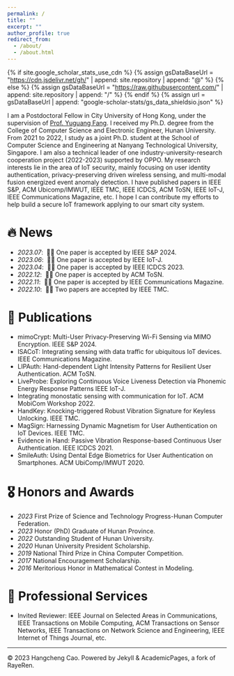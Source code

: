 ```yaml
---
permalink: /
title: ""
excerpt: ""
author_profile: true
redirect_from: 
  - /about/
  - /about.html
---
```


{% if site.google_scholar_stats_use_cdn %}
{% assign gsDataBaseUrl = "https://cdn.jsdelivr.net/gh/" | append: site.repository | append: "@" %}
{% else %}
{% assign gsDataBaseUrl = "https://raw.githubusercontent.com/" | append: site.repository | append: "/" %}
{% endif %}
{% assign url = gsDataBaseUrl | append: "google-scholar-stats/gs_data_shieldsio.json" %}

<span class='anchor' id='about-me'></span>

I am a Postdoctoral Fellow in City University of Hong Kong, under the supervision of <a href="https://www.cs.cityu.edu.hk/~yugufang/" title="Supervisor">Prof. Yuguang Fang</a>. I received my Ph.D. degree from the College of Computer Science and Electronic Engineer, Hunan University. From 2021 to 2022, I study as a joint Ph.D. student at the School of Computer Science and Engineering at Nanyang Technological University, Singapore. I am also a technical leader of one industry-university-research cooperation project (2022-2023) supported by OPPO. My research interests lie in the area of IoT security, mainly focusing on user identity authentication, privacy-preserving driven wireless sensing, and multi-modal fusion energized event anomaly detection. I have published papers in IEEE S&P, ACM Ubicomp/IMWUT, IEEE TMC, IEEE ICDCS, ACM ToSN, IEEE IoT-J, IEEE Communications Magazine, etc. I hope I can contribute my efforts to help build a secure IoT framework applying to our smart city system. 


# 🔥 News
- *2023.07*: &nbsp;🎉🎉 One paper is accepted by IEEE S&P 2024. 
- *2023.06*: &nbsp;🎉🎉 One paper is accepted by IEEE IoT-J.
- *2023.04*: &nbsp;🎉🎉 One paper is accepted by IEEE ICDCS 2023.
- *2022.12*: &nbsp;🎉🎉 One paper is accepted by ACM ToSN.
- *2022.11*: &nbsp;🎉🎉 One paper is accepted by IEEE Communications Magazine.
- *2022.10*: &nbsp;🎉🎉 Two papers are accepted by IEEE TMC.


# 📝 Publications
- mimoCrypt: Multi-User Privacy-Preserving Wi-Fi Sensing via MIMO Encryption. IEEE S&P 2024.
- ISACoT: Integrating sensing with data traffic for ubiquitous IoT devices. IEEE Communications Magazine.
- LIPAuth: Hand-dependent Light Intensity Patterns for Resilient User Authentication. ACM ToSN.
- LiveProbe: Exploring Continuous Voice Liveness Detection via Phonemic Energy Response Patterns IEEE IoT-J.
- Integrating monostatic sensing with communication for IoT. ACM MobiCom Workshop 2022.
- HandKey: Knocking-triggered Robust Vibration Signature for Keyless Unlocking. IEEE TMC.
- MagSign: Harnessing Dynamic Magnetism for User Authentication on IoT Devices. IEEE TMC.
- Evidence in Hand: Passive Vibration Response-based Continuous User Authentication. IEEE ICDCS 2021.
- SmileAuth: Using Dental Edge Biometrics for User Authentication on Smartphones. ACM UbiComp/IMWUT 2020.
              
            

# 🎖 Honors and Awards
- *2023* First Prize of Science and Technology Progress-Hunan Computer Federation.
- *2023* Honor (PhD) Graduate of Hunan Province. 
- *2022* Outstanding Student of Hunan University. 
- *2020* Hunan University President Scholarship.  
- *2019* National Third Prize in China Computer Competition. 
- *2017* National Encouragement Scholarship. 
- *2016* Meritorious Honor in Mathematical Contest in Modeling. 

# 📖 Professional Services
- Invited Reviewer: IEEE Journal on Selected Areas in Communications, IEEE Transactions on Mobile Computing, ACM Transactions on Sensor Networks, IEEE Transactions on Network Science and Engineering, IEEE Internet of Things Journal, etc.

--------------------------------------------------------------------------------------------------------------------------------------------------------------------------------
© 2023 Hangcheng Cao. Powered by Jekyll & AcademicPages, a fork of RayeRen.

